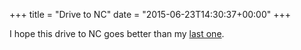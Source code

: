 +++
title = "Drive to NC"
date = "2015-06-23T14:30:37+00:00"
+++

I hope this drive to NC goes better than my <a href="/node/1638">last one</a>.
			
